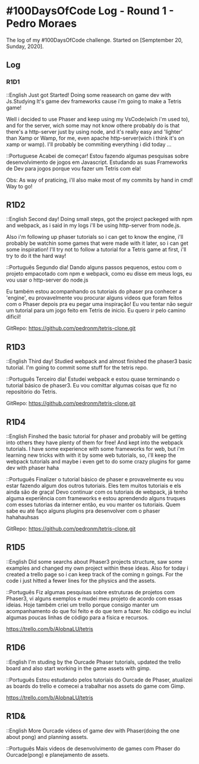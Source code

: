 # #100DaysOfCode Log - Round 1 - Pedro Moraes

The log of my #100DaysOfCode challenge. Started on [Semptember 20, Sunday, 2020].

## Log

### R1D1 
::English
Just got Started! Doing some reasearch on game dev with Js.Studying It's game dev frameworks cause i'm going to make a Tetris game!

Well i decided to use Phaser and keep using my VsCode(wich i'm used to), and for the server, wich some may not know othere probably do
is that there's a http-server just by using node, and it's really easy and 'lighter' than Xamp or Wamp, for me, even 
apache http-server(wich i think it's on xamp or wamp). I'll probably be commiting everything i did today ...


::Portuguese
Acabei de começar! Estou fazendo algumas pesquisas sobre desenvolvimento de jogos em Javascript. 
Estudando as suas Frameworks de Dev para jogos porque vou fazer um Tetris com ela!

Obs: As way of praticing, i'll also make most of my commits by hand in cmd! Way to go! 


## R1D2

::English
Second day! Doing small steps, got the project packeged with npm and webpack, as i said in my logs i'll be using http-server from node.js. 

Also i'm following up phaser tutorials so i can get to know the engine, i'll probably be watchin some games that were made 
with it later, so i can get some inspiration! I'll try not to follow a tutorial for a Tetris game at first, i'll try to do it the hard way!

::Português 
Segundo dia! Dando alguns passos pequenos, estou com o projeto empacotado com npm e webpack, como eu disse em meus logs, eu vou usar o http-server do node.js

Eu também estou acompanhando os tutoriais do phaser pra conhecer a 'engine', eu provavelmente vou procurar alguns videos que foram feitos
com o Phaser depois pra eu pegar uma inspiração! Eu vou tentar não seguir um tutorial para um jogo feito em Tetris de inicio. 
Eu quero ir pelo camino dificil!

GitRepo: https://github.com/pedronm/tetris-clone.git

## R1D3

::English
Third day! Studied webpack  and almost finished the phaser3 basic tutorial. I'm going to commit some stuff for the tetris repo.

::Português 
Terceiro dia! Estudei webpack e estou quase terminando o tutorial básico de phaser3. Eu vou comittar algumas coisas que fiz no repositório do Tetris.

GitRepo: https://github.com/pedronm/tetris-clone.git


## R1D4

::English
Finshed the basic tutorial for phaser and probably will be getting into others they have plenty of them for free! And kept into the webpack tutorials.
I have some experience with some frameworks for web, but i'm learning new tricks with with it by some web tutorials, so, i'll keep the webpack tutorials 
and maybe i even get to do some crazy plugins for game dev with phaser haha

::Português 
Finalizer o tutorial básico de phaser e provavelmente eu vou estar fazendo algum dos outros tutoriais. Eles tem muitos tutoriais e els ainda são de graça! 
Devo continuar com os tutoriais de webpack, já tenho alguma experiência com frameworks e estou aprendendo alguns truques com esses tutorias da interner
então, eu vou manter os tutoriais. Quem sabe eu até faço alguns plugins pra desenvolver com o phaser hahahauhsas

GitRepo: https://github.com/pedronm/tetris-clone.git


## R1D5

::English
Did some searchs about Phaser3 projects structure, saw some examples and changed my own project within these ideas. Also for today i created a trello page so
i can keep track of the coming n goings. For the code i just hitted a fewer lines for the physics and the assets. 

::Português 
Fiz algumas pesquisas sobre estruturas de projetos com Phaser3, vi alguns exemplos e mudei meu projeto de acordo com essas ideias. Hoje também criei um trello
porque consigo manter um acompanhamento do que foi feito e do que tem a fazer. No código eu incluí algumas poucas linhas de código para a física e recursos.

https://trello.com/b/AIobnaLU/tetris


## R1D6

::English
I'm studing by the Ourcade Phaser tutorials, updated the trello board and also start working in the game assets with gimp.

::Português 
Estou estudando pelos tutoriais do Ourcade de Phaser, atualizei as boards do trello e comecei a trabalhar nos assets do game com Gimp.

https://trello.com/b/AIobnaLU/tetris

## R1D&

::English
More Ourcade videos of game dev with Phaser(doing the one about pong) and planning assets.

::Português 
Mais videos de desenvolvimento de games com Phaser do Ourcade(pong) e planejamento de assets.




